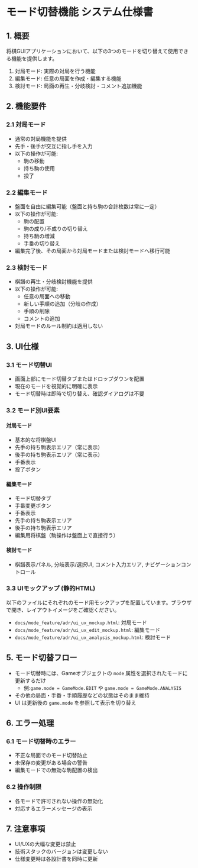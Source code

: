 # モード切替機能 システム仕様書

## 1. 概要
将棋GUIアプリケーションにおいて、以下の3つのモードを切り替えて使用できる機能を提供します。
1. 対局モード: 実際の対局を行う機能
2. 編集モード: 任意の局面を作成・編集する機能
3. 検討モード: 局面の再生・分岐検討・コメント追加機能

## 2. 機能要件

### 2.1 対局モード
- 通常の対局機能を提供
- 先手・後手が交互に指し手を入力
- 以下の操作が可能:
  - 駒の移動
  - 持ち駒の使用
  - 投了

### 2.2 編集モード
- 盤面を自由に編集可能（盤面と持ち駒の合計枚数は常に一定）
- 以下の操作が可能:
  - 駒の配置
  - 駒の成り/不成りの切り替え
  - 持ち駒の増減
  - 手番の切り替え
- 編集完了後、その局面から対局モードまたは検討モードへ移行可能

### 2.3 検討モード
- 棋譜の再生・分岐検討機能を提供
- 以下の操作が可能:
  - 任意の局面への移動
  - 新しい手順の追加（分岐の作成）
  - 手順の削除
  - コメントの追加
- 対局モードのルール制約は適用しない

## 3. UI仕様

### 3.1 モード切替UI
- 画面上部にモード切替タブまたはドロップダウンを配置
- 現在のモードを視覚的に明確に表示
- モード切替時は即時で切り替え、確認ダイアログは不要

### 3.2 モード別UI要素

#### 対局モード
- 基本的な将棋盤UI
- 先手の持ち駒表示エリア（常に表示）
- 後手の持ち駒表示エリア（常に表示）
- 手番表示
- 投了ボタン

#### 編集モード
- モード切替タブ
- 手番変更ボタン
- 手番表示
- 先手の持ち駒表示エリア
- 後手の持ち駒表示エリア
- 編集用将棋盤（駒操作は盤面上で直接行う）

#### 検討モード
- 棋譜表示パネル, 分岐表示/選択UI, コメント入力エリア, ナビゲーションコントロール

### 3.3 UIモックアップ (静的HTML)
以下のファイルにそれぞれのモード用モックアップを配置しています。ブラウザで開き、レイアウトイメージをご確認ください。
- `docs/mode_feature/adr/ui_ux_mockup.html`: 対局モード
- `docs/mode_feature/adr/ui_ux_edit_mockup.html`: 編集モード
- `docs/mode_feature/adr/ui_ux_analysis_mockup.html`: 検討モード

## 5. モード切替フロー
- モード切替時には、Gameオブジェクトの `mode` 属性を選択されたモードに更新するだけ
  - 例:`game.mode = GameMode.EDIT` や `game.mode = GameMode.ANALYSIS`
- その他の局面・手番・手順履歴などの状態はそのまま維持
- UI は更新後の `game.mode` を参照して表示を切り替え

## 6. エラー処理

### 6.1 モード切替時のエラー
- 不正な局面でのモード切替防止
- 未保存の変更がある場合の警告
- 編集モードでの無効な駒配置の検出

### 6.2 操作制限
- 各モードで許可されない操作の無効化
- 対応するエラーメッセージの表示

## 7. 注意事項
- UI/UXの大幅な変更は禁止
- 技術スタックのバージョンは変更しない
- 仕様変更時は各設計書を同時に更新 